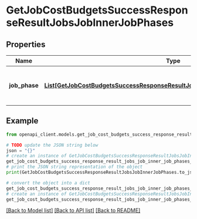 # GetJobCostBudgetsSuccessResponseResultJobsJobInnerJobPhases


## Properties

Name | Type | Description | Notes
------------ | ------------- | ------------- | -------------
**job_phase** | [**List[GetJobCostBudgetsSuccessResponseResultJobsJobInnerJobPhasesJobPhaseInner]**](GetJobCostBudgetsSuccessResponseResultJobsJobInnerJobPhasesJobPhaseInner.md) | A list of job phases associated with the job. | 

## Example

```python
from openapi_client.models.get_job_cost_budgets_success_response_result_jobs_job_inner_job_phases import GetJobCostBudgetsSuccessResponseResultJobsJobInnerJobPhases

# TODO update the JSON string below
json = "{}"
# create an instance of GetJobCostBudgetsSuccessResponseResultJobsJobInnerJobPhases from a JSON string
get_job_cost_budgets_success_response_result_jobs_job_inner_job_phases_instance = GetJobCostBudgetsSuccessResponseResultJobsJobInnerJobPhases.from_json(json)
# print the JSON string representation of the object
print(GetJobCostBudgetsSuccessResponseResultJobsJobInnerJobPhases.to_json())

# convert the object into a dict
get_job_cost_budgets_success_response_result_jobs_job_inner_job_phases_dict = get_job_cost_budgets_success_response_result_jobs_job_inner_job_phases_instance.to_dict()
# create an instance of GetJobCostBudgetsSuccessResponseResultJobsJobInnerJobPhases from a dict
get_job_cost_budgets_success_response_result_jobs_job_inner_job_phases_from_dict = GetJobCostBudgetsSuccessResponseResultJobsJobInnerJobPhases.from_dict(get_job_cost_budgets_success_response_result_jobs_job_inner_job_phases_dict)
```
[[Back to Model list]](../README.md#documentation-for-models) [[Back to API list]](../README.md#documentation-for-api-endpoints) [[Back to README]](../README.md)


